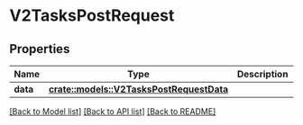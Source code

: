 # V2TasksPostRequest

## Properties

Name | Type | Description | Notes
------------ | ------------- | ------------- | -------------
**data** | [**crate::models::V2TasksPostRequestData**](_v2_tasks_post_request_data.md) |  | 

[[Back to Model list]](../README.md#documentation-for-models) [[Back to API list]](../README.md#documentation-for-api-endpoints) [[Back to README]](../README.md)


